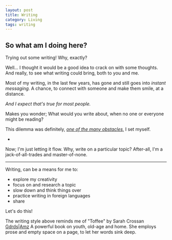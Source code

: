 ```yaml
---
layout: post
title: Writing
category: Living
tags: writing
---
```


So what am I doing here?  
-
Trying out some writing!
Why,
exactly?

Well...
I thought it would be a good idea to crack on with some thoughts.
And really,
to see what writing could
bring,
both to
you and me.

Most of my writing,
in the last few years,
has gone
and still goes into
*instant messaging.*
A chance,
to connect with someone and
make them smile,
at a distance.

*And I expect that's true for most people.*

Makes you wonder;
What would you write
about, when
no one
or
everyone
might
be reading?

This dilemma was definitely,
*[one of the many obstacles][id1]*,
I set myself.

-

Now;
I'm just letting it flow.
Why,
write on a particular topic?
After-all,
I'm a jack-of-all-trades and master-of-none.

---

Writing, can be a means for me to:
- explore my creativity
- focus on and research a topic
- slow down and think things over
- practice writing in foreign languages
- share

Let's do this!

The writing style above reminds me of "Toffee" by Sarah Crossan [Gdrds][id1]|[Amz][id2]
A powerful book on youth, old-age and home. She employs prose and empty space on a page, to let her words sink deep.

[id]: https://dudolavida.com/living/Legit "Dudo's Blogpost"
[id1]:https://www.goodreads.com/book/show/41216383-toffee "Goodreads link"
[id2]:https://amzn.to/3fsFshz "Amazon Affiliate link"
